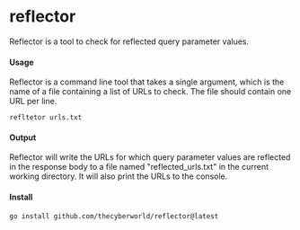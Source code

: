 # reflector

Reflector is a tool to check for reflected query parameter values.

#### Usage
Reflector is a command line tool that takes a single argument, which is the name of a file containing a list of URLs to check. The file should contain one URL per line.

```shell
refltetor urls.txt
```

#### Output
Reflector will write the URLs for which query parameter values are reflected in the response body to a file named "reflected_urls.txt" in the current working directory. It will also print the URLs to the console.

#### Install

```shell
go install github.com/thecyberworld/reflector@latest
```
